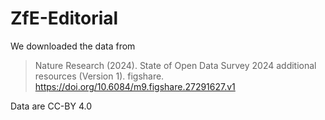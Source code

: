 # ZfE-Editorial

We downloaded the data from 

> Nature Research (2024). State of Open Data Survey 2024 additional resources (Version 1). figshare. https://doi.org/10.6084/m9.figshare.27291627.v1

Data are CC-BY 4.0

